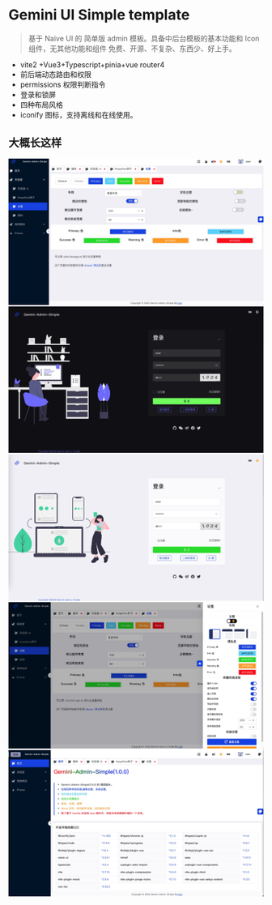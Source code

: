 # Gemini UI Simple template
> 基于 Naive UI 的 简单版 admin 模板。具备中后台模板的基本功能和 Icon 组件，无其他功能和组件
> 免费、开源、不复杂、东西少、好上手。

* vite2 +Vue3+Typescript+pinia+vue router4
* 前后端动态路由和权限
* permissions 权限判断指令
* 登录和锁屏
* 四种布局风格
* iconify 图标，支持离线和在线使用。


## 大概长这样
![界面效果](./docs/01.png "UI")
![界面效果](./docs/02.png "UI")
![界面效果](./docs/03.png "UI")
![界面效果](./docs/04.png "UI")
![界面效果](./docs/05.png "UI")